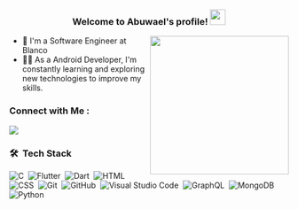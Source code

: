 


<h3 align="center">
  Welcome to Abuwael's profile!
  <img src="https://media.giphy.com/media/hvRJCLFzcasrR4ia7z/giphy.gif" width="28">
</h3>

<img width="250" align="right" src="https://camo.githubusercontent.com/2309797487e5e969659a3b545c96151807b04120a9cc2985f632ec94ba00c9f3/68747470733a2f2f6d656469612e67697068792e636f6d2f6d656469612f53576f536b4e36447854737a71494b4571762f67697068792e676966">


- 🏢 I'm a Software Engineer at Blanco
- 👨‍💻 As a Android Developer, I'm constantly learning and exploring new technologies to improve my skills.


### Connect with Me :

<a href="https://linkedin.com/in/mahmoud-radwan-12289427b" target="_blank"><img src="https://img.shields.io/badge/-Abuwael%20Dergham-0077B5?style=for-the-badge&logo=Linkedin&logoColor=white"/></a>

### 🛠 &nbsp;Tech Stack
![C](https://img.shields.io/badge/-C-05122A?style=flat&logo=C)&nbsp;
![Flutter](https://img.shields.io/badge/-Flutter-05122A?style=flat&logo=Flutter)&nbsp;
![Dart](https://img.shields.io/badge/-Dart-05122A?style=flat&logo=Dart)&nbsp;
![HTML](https://img.shields.io/badge/-HTML-05122A?style=flat&logo=HTML5)&nbsp;
![CSS](https://img.shields.io/badge/-CSS-05122A?style=flat&logo=CSS3&logoColor=1572B6)&nbsp;
![Git](https://img.shields.io/badge/-Git-05122A?style=flat&logo=git)&nbsp;
![GitHub](https://img.shields.io/badge/-GitHub-05122A?style=flat&logo=github)&nbsp;
![Visual Studio Code](https://img.shields.io/badge/-Visual%20Studio%20Code-05122A?style=flat&logo=visual-studio-code&logoColor=007ACC)&nbsp;
![GraphQL](https://img.shields.io/badge/-GraphQL-05122A?style=flat&logo=GraphQL)&nbsp;
![MongoDB](https://img.shields.io/badge/-MongoDB-05122A?style=flat&logo=MongoDB)&nbsp;
![Python](https://img.shields.io/badge/-Python%20-05122A?style=flat&logo=python)&nbsp;





